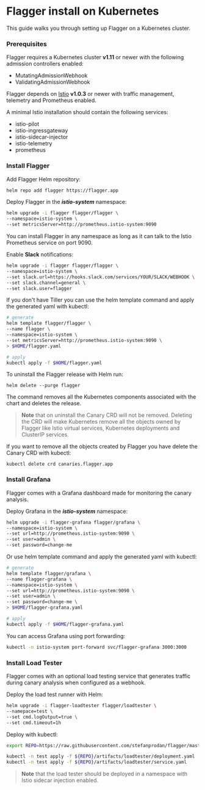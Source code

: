 # Flagger install on Kubernetes

This guide walks you through setting up Flagger on a Kubernetes cluster.

### Prerequisites

Flagger requires a Kubernetes cluster **v1.11** or newer with the following admission controllers enabled:

* MutatingAdmissionWebhook
* ValidatingAdmissionWebhook 

Flagger depends on [Istio](https://istio.io/docs/setup/kubernetes/quick-start/) **v1.0.3** or newer 
with traffic management, telemetry and Prometheus enabled. 

A minimal Istio installation should contain the following services:

* istio-pilot
* istio-ingressgateway
* istio-sidecar-injector
* istio-telemetry
* prometheus

### Install Flagger

Add Flagger Helm repository:

```bash
helm repo add flagger https://flagger.app
```

Deploy Flagger in the _**istio-system**_ namespace:

```bash
helm upgrade -i flagger flagger/flagger \
--namespace=istio-system \
--set metricsServer=http://prometheus.istio-system:9090
```

You can install Flagger in any namespace as long as it can talk to the Istio Prometheus service on port 9090.

Enable **Slack** notifications:

```bash
helm upgrade -i flagger flagger/flagger \
--namespace=istio-system \
--set slack.url=https://hooks.slack.com/services/YOUR/SLACK/WEBHOOK \
--set slack.channel=general \
--set slack.user=flagger
```

If you don't have Tiller you can use the helm template command and apply the generated yaml with kubectl:

```bash
# generate
helm template flagger/flagger \
--name flagger \
--namespace=istio-system \
--set metricsServer=http://prometheus.istio-system:9090 \
> $HOME/flagger.yaml

# apply
kubectl apply -f $HOME/flagger.yaml
```

To uninstall the Flagger release with Helm run:

```text
helm delete --purge flagger
```

The command removes all the Kubernetes components associated with the chart and deletes the release.

> **Note** that on uninstall the Canary CRD will not be removed. 
Deleting the CRD will make Kubernetes remove all the objects owned by Flagger like Istio virtual services, 
Kubernetes deployments and ClusterIP services.

If you want to remove all the objects created by Flagger you have delete the Canary CRD with kubectl:

```text
kubectl delete crd canaries.flagger.app
```

### Install Grafana

Flagger comes with a Grafana dashboard made for monitoring the canary analysis.

Deploy Grafana in the _**istio-system**_ namespace:

```bash
helm upgrade -i flagger-grafana flagger/grafana \
--namespace=istio-system \
--set url=http://prometheus.istio-system:9090 \
--set user=admin \
--set password=change-me
```

Or use helm template command and apply the generated yaml with kubectl:

```bash
# generate
helm template flagger/grafana \
--name flagger-grafana \
--namespace=istio-system \
--set url=http://prometheus.istio-system:9090 \
--set user=admin \
--set password=change-me \
> $HOME/flagger-grafana.yaml

# apply
kubectl apply -f $HOME/flagger-grafana.yaml
```

You can access Grafana using port forwarding:

```bash
kubectl -n istio-system port-forward svc/flagger-grafana 3000:3000
```

###  Install Load Tester

Flagger comes with an optional load testing service that generates traffic 
during canary analysis when configured as a webhook.

Deploy the load test runner with Helm:

```bash
helm upgrade -i flagger-loadtester flagger/loadtester \
--namepace=test \
--set cmd.logOutput=true \
--set cmd.timeout=1h
```

Deploy with kubectl:

```bash
export REPO=https://raw.githubusercontent.com/stefanprodan/flagger/master

kubectl -n test apply -f ${REPO}/artifacts/loadtester/deployment.yaml
kubectl -n test apply -f ${REPO}/artifacts/loadtester/service.yaml
```

> **Note** that the load tester should be deployed in a namespace with Istio sidecar injection enabled.

